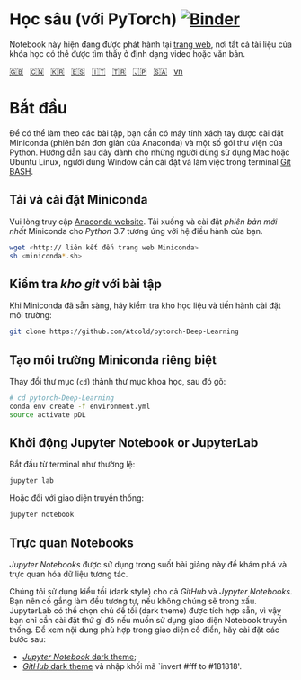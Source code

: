 # Học sâu (với PyTorch) [![Binder](https://mybinder.org/badge_logo.svg)](https://mybinder.org/v2/gh/Atcold/pytorch-Deep-Learning/master)

Notebook này hiện đang được phát hành tại [trang web](https://atcold.github.io/pytorch-Deep-Learning/), nơi tất cả tài liệu của khóa học có thể được tìm thấy ở định dạng video hoặc văn bản.

<!-- Mandarin -->
<!--
🇨🇳 这份`README.md`的中文版本及网站可以在[这里](https://github.com/Atcold/pytorch-Deep-Learning/blob/master/docs/zh/README-ZH.md)找到.-->

<!-- Korean -->
<!--
🇰🇷 한국어 `README.md`는 [여기](https://github.com/Atcold/pytorch-Deep-Learning/blob/master/docs/ko/README-KO.md)에서 확인하실 수 있습니다.
-->

<!-- Spanish -->
<!--
🇪🇸 La versión en Español de este `README.md` y el sitio web [se encuentran aquí](https://github.com/Atcold/pytorch-Deep-Learning/blob/master/docs/es/README-ES.md).-->

<!-- Italian -->
<!--
🇮🇹 La versione in italiano di questo `README.md` può essere trovata  [a questo indirizzo](https://github.com/Atcold/pytorch-Deep-Learning/blob/master/docs/it/README-IT.md).
-->
<!-- Turkish -->
<!--
🇹🇷 `README.md`'nin Türkçe çevirisi [bu](https://github.com/Atcold/pytorch-Deep-Learning/blob/master/docs/tr/README-TR.md) adreste bulunabilir.
-->
<!-- Japanese -->
<!--
🇯🇵 日本語版の `README.md` は  [ここ](https://github.com/Atcold/pytorch-Deep-Learning/blob/master/docs/ja/README-JA.md) にあります.
-->

<!-- Arabic -->
<!--
🇸🇦 النسخة العربية من ملف `README.md`  [ar](https://github.com/Atcold/pytorch-Deep-Learning/blob/master/docs/ar/README-AR.md) والموقع الالكتروني.
-->

<!-- Vietnamese -->
<!-- Các bạn có thể tìm thấy phiên bản Tiếng Việt của 'README.md' [vn](https://github.com/JohnsonNguyen1820/pytorch-Deep-Learning/blob/patch-1/docs/vi/README-VI.md) tại đây!

<!-- English - Mandarin - Korean - Spanish - Italian - Turkish - Japanese - Arabic - Vietnamse-->
[🇬🇧](https://github.com/Atcold/pytorch-Deep-Learning/blob/master/README.md) &nbsp; [🇨🇳](https://github.com/Atcold/pytorch-Deep-Learning/blob/master/docs/zh/README-ZH.md) &nbsp; [🇰🇷](https://github.com/Atcold/pytorch-Deep-Learning/blob/master/docs/ko/README-KO.md) &nbsp; [🇪🇸](https://github.com/Atcold/pytorch-Deep-Learning/blob/master/docs/es/README-ES.md) &nbsp; [🇮🇹](https://github.com/Atcold/pytorch-Deep-Learning/blob/master/docs/it/README-IT.md) &nbsp; [🇹🇷](https://github.com/Atcold/pytorch-Deep-Learning/blob/master/docs/tr/README-TR.md) &nbsp; [🇯🇵](https://github.com/Atcold/pytorch-Deep-Learning/blob/master/docs/ja/README-JA.md) &nbsp; [🇸🇦](https://github.com/Atcold/pytorch-Deep-Learning/blob/master/docs/ar/README-AR.md) &nbsp; [vn](https://github.com/JohnsonNguyen1820/pytorch-Deep-Learning/blob/patch-1/docs/vi/README-VI.md)

# Bắt đầu

Để có thể làm theo các bài tập, bạn cần có máy tính xách tay được cài đặt Miniconda (phiên bản đơn giản của Anaconda) và một số gói thư viện của Python. Hướng dẫn sau đây dành cho những người dùng sử dụng Mac hoặc Ubuntu Linux, người dùng Window cần cài đặt và làm việc trong terminal [Git BASH](https://gitforwindows.org/).

## Tải và cài đặt Miniconda

Vui lòng truy cập [Anaconda website](https://conda.io/miniconda.html).
Tải xuống và cài đặt *phiên bản mới nhất* Miniconda cho *Python* 3.7 tương ứng với hệ điều hành của bạn.

```bash
wget <http:// liên kết đến trang web Miniconda>
sh <miniconda*.sh>
```


## Kiểm tra *kho git* với bài tập

Khi Miniconda đã sẵn sàng, hãy kiểm tra kho học liệu và tiến hành cài đặt môi trường:

```bash
git clone https://github.com/Atcold/pytorch-Deep-Learning
```


## Tạo môi trường Miniconda riêng biệt

Thay đổi thư mục (`cd`) thành thư mục khoa học, sau đó gõ:

```bash
# cd pytorch-Deep-Learning
conda env create -f environment.yml
source activate pDL
```


## Khởi động Jupyter Notebook or JupyterLab

Bắt đầu từ terminal như thường lệ:

```bash
jupyter lab
```

Hoặc đối với giao diện truyền thống:

```bash
jupyter notebook
```


## Trực quan Notebooks

*Jupyter Notebooks* được sử dụng trong suốt bài giảng này để khám phá và trực quan hóa dữ liệu tương tác.

Chúng tôi sử dụng kiểu tối (dark style) cho cả *GitHub* và *Jypyter Notebooks*.
Bạn nên cố gắng làm đều tương tự, nếu không chúng sẽ trong xấu.
JupyterLab có thể chọn chủ đề tối (dark theme) được tích hợp sẵn, vì vậy bạn chỉ cần cài đặt thứ gì đó nếu muốn sử dụng giao diện Notebook truyền thống. Để xem nội dung phù hợp trong giao diện cổ điển, hãy cài đặt các bước sau:

 - [*Jupyter Notebook* dark theme](https://userstyles.org/styles/153443/jupyter-notebook-dark);
 - [*GitHub* dark theme](https://userstyles.org/styles/37035/github-dark) và nhập khối mã `invert #fff to #181818'.
